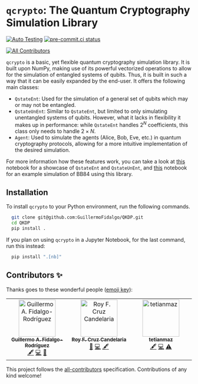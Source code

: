# `qcrypto`: The Quantum Cryptography Simulation Library
[![Auto Testing](https://github.com/GuillermoFidalgo/QKDP/actions/workflows/ci.yml/badge.svg)](https://github.com/GuillermoFidalgo/QKDP/actions/workflows/ci.yml)
[![pre-commit.ci status](https://results.pre-commit.ci/badge/github/GuillermoFidalgo/QKDP/master.svg)](https://results.pre-commit.ci/latest/github/GuillermoFidalgo/QKDP/master)
<!-- ALL-CONTRIBUTORS-BADGE:START - Do not remove or modify this section -->
[![All Contributors](https://img.shields.io/badge/all_contributors-3-orange.svg?style=flat-square)](#contributors-)
<!-- ALL-CONTRIBUTORS-BADGE:END -->

`qcrypto` is a basic, yet flexible quantum cryptography simulation library. It is built upon NumPy, making use of its powerful vectorized operations to allow for the simulation of entangled systems of qubits. Thus, it is built in such a way that it can be easily expanded by the end-user. It offers the following main classes:
* `QstateEnt`: Used for the simulation of a general set of qubits which may or may not be entangled.
* `QstateUnEnt`: Similar to `QstateEnt`, but limited to only simulating unentangled systems of qubits. However, what it lacks in flexibility it makes up in performance: while `QstateEnt` handles $2^N$ coefficients, this class only needs to handle $2\times N$.
* `Agent`: Used to simulate the agents (Alice, Bob, Eve, etc.) in quantum cryptography protocols, allowing for a more intuitive implementation of the desired simulation.

For more information how these features work, you can take a look at [this](https://github.com/GuillermoFidalgo/QKDP/blob/master/notebooks/qCryptoShowcase.ipynb) notebook for a showcase of `QstateEnt` and `QstateUnEnt`, and [this](https://github.com/GuillermoFidalgo/QKDP/blob/master/notebooks/BB84.ipynb) notebook for an example simulation of BB84 using this library.

## Installation
To install `qcrypto` to your Python environment, run the following commands.

```bash
  git clone git@github.com:GuillermoFidalgo/QKDP.git
  cd QKDP
  pip install .
```

If you plan on using `qcrypto` in a Jupyter Notebook, for the last command, run this instead:

```bash
  pip install ".[nb]"
```

## Contributors ✨

Thanks goes to these wonderful people ([emoji key](https://allcontributors.org/docs/en/emoji-key)):

<!-- ALL-CONTRIBUTORS-LIST:START - Do not remove or modify this section -->
<!-- prettier-ignore-start -->
<!-- markdownlint-disable -->
<table>
  <tbody>
    <tr>
      <td align="center" valign="top" width="14.28%"><a href="http://guillermofidalgo.github.io"><img src="https://avatars.githubusercontent.com/u/17858942?v=4?s=100" width="100px;" alt="Guillermo A. Fidalgo-Rodríguez"/><br /><sub><b>Guillermo A. Fidalgo-Rodríguez</b></sub></a><br /><a href="#content-GuillermoFidalgo" title="Content">🖋</a> <a href="https://github.com/GuillermoFidalgo/QKDP/commits?author=GuillermoFidalgo" title="Code">💻</a> <a href="#maintenance-GuillermoFidalgo" title="Maintenance">🚧</a></td>
      <td align="center" valign="top" width="14.28%"><a href="https://github.com/roy-cruz"><img src="https://avatars.githubusercontent.com/u/55238184?v=4?s=100" width="100px;" alt="Roy F. Cruz Candelaria"/><br /><sub><b>Roy F. Cruz Candelaria</b></sub></a><br /><a href="#research-roy-cruz" title="Research">🔬</a> <a href="https://github.com/GuillermoFidalgo/QKDP/commits?author=roy-cruz" title="Code">💻</a> <a href="#content-roy-cruz" title="Content">🖋</a></td>
      <td align="center" valign="top" width="14.28%"><a href="https://github.com/tetianmaz"><img src="https://avatars.githubusercontent.com/u/126983407?v=4?s=100" width="100px;" alt="tetianmaz"/><br /><sub><b>tetianmaz</b></sub></a><br /><a href="#content-tetianmaz" title="Content">🖋</a> <a href="https://github.com/GuillermoFidalgo/QKDP/commits?author=tetianmaz" title="Code">💻</a> <a href="https://github.com/GuillermoFidalgo/QKDP/commits?author=tetianmaz" title="Tests">⚠️</a></td>
    </tr>
  </tbody>
</table>

<!-- markdownlint-restore -->
<!-- prettier-ignore-end -->

<!-- ALL-CONTRIBUTORS-LIST:END -->

This project follows the [all-contributors](https://github.com/all-contributors/all-contributors) specification. Contributions of any kind welcome!
